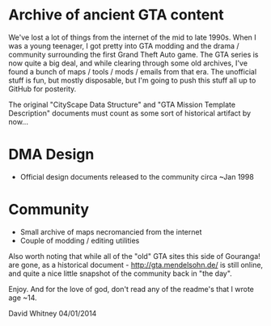 Archive of ancient GTA content
=============================================

We've lost a lot of things from the internet of the mid to late 1990s.
When I was a young teenager, I got pretty into GTA modding and the drama / community surrounding the first Grand Theft Auto game.
The GTA series is now quite a big deal, and while clearing through some old archives, I've found a bunch of maps / tools / mods / emails from that era.  The unofficial stuff is fun, but mostly disposable, but I'm going to push this stuff all up to GitHub for posterity.

The original "CityScape Data Structure" and "GTA Mission Template Description" documents must count as some sort of historical artifact by now...

# DMA Design

* Official design documents released to the community circa ~Jan 1998

# Community

* Small archive of maps necromancied from the internet
* Couple of modding / editing utilities

Also worth noting that while all of the "old" GTA sites this side of Gouranga! are gone, as a historical document - http://gta.mendelsohn.de/ is still online, and quite a nice little snapshot of the community back in "the day".

Enjoy. And for the love of god, don't read any of the readme's that I wrote age ~14.

David Whitney
04/01/2014